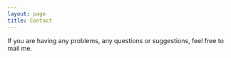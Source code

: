 ```yaml
---
layout: page
title: Contact
---
```


If you are having any problems, any questions or suggestions, feel free to mail me.
